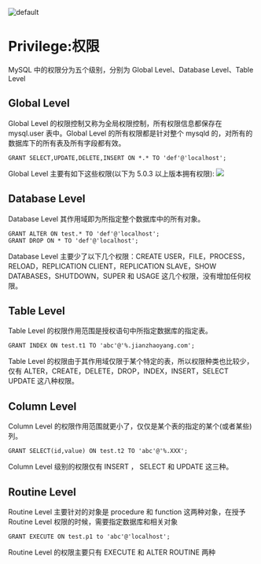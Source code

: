 ![default](https://user-images.githubusercontent.com/5803001/45228854-de88b400-b2f6-11e8-9ab0-d393ed19f21f.png)

# Privilege:权限

MySQL 中的权限分为五个级别，分别为 Global Level、Database Level、Table Level

## Global Level

Global Level 的权限控制又称为全局权限控制，所有权限信息都保存在 mysql.user 表中。Global Level 的所有权限都是针对整个 mysqld 的，对所有的数据库下的所有表及所有字段都有效。

```
GRANT SELECT,UPDATE,DELETE,INSERT ON *.* TO 'def'@'localhost';
```

Global Level 主要有如下这些权限(以下为 5.0.3 以上版本拥有权限):
![](http://www.2cto.com/uploadfile/Collfiles/20140612/2014061209061733.jpg)

## Database Level

Database Level 其作用域即为所指定整个数据库中的所有对象。

```
GRANT ALTER ON test.* TO 'def'@'localhost';
GRANT DROP ON * TO 'def'@'localhost';
```

Database Level 主要少了以下几个权限：CREATE USER，FILE，PROCESS，RELOAD，REPLICATION CLIENT，REPLICATION SLAVE，SHOW DATABASES，SHUTDOWN，SUPER 和 USAGE 这几个权限，没有增加任何权限。

## Table Level

Table Level 的权限作用范围是授权语句中所指定数据库的指定表。

```
GRANT INDEX ON test.t1 TO 'abc'@'%.jianzhaoyang.com';
```

Table Level 的权限由于其作用域仅限于某个特定的表，所以权限种类也比较少，仅有
ALTER，CREATE，DELETE，DROP，INDEX，INSERT，SELECT UPDATE 这八种权限。

## Column Level

Column Level 的权限作用范围就更小了，仅仅是某个表的指定的某个(或者某些)列。

```
GRANT SELECT(id,value) ON test.t2 TO 'abc'@'%.XXX';
```

Column Level 级别的权限仅有 INSERT ， SELECT 和 UPDATE 这三种。

## Routine Level

Routine Level 主要针对的对象是 procedure 和 function 这两种对象，在授予 Routine Level 权限的时候，需要指定数据库和相关对象

```
GRANT EXECUTE ON test.p1 to 'abc'@'localhost';
```

Routine Level 的权限主要只有 EXECUTE 和 ALTER ROUTINE 两种
